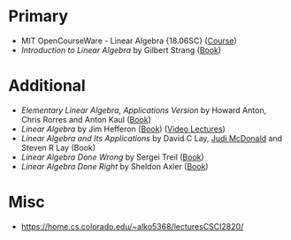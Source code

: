 # Primary
- MIT OpenCourseWare - Linear Algebra {18.06SC} ([Course](https://ocw.mit.edu/courses/18-06sc-linear-algebra-fall-2011/))
- *Introduction to Linear Algebra* by Gilbert Strang ([Book](https://math.mit.edu/~gs/linearalgebra/))
# Additional
- *Elementary Linear Algebra, Applications Version* by Howard Anton, Chris Rorres and Anton Kaul ([Book](https://www.howardanton.com/))
- *Linear Algebra* by Jim Hefferon ([Book](https://hefferon.net/linearalgebra/)) ([Video Lectures](https://www.youtube.com/playlist?list=PLwF3A0R8OzMoMlE1-SaEh8h9VqUlO-r52))
- *Linear Algebra and Its Applications* by David C Lay, [Judi McDonald](https://www.math.wsu.edu/faculty/jmcdonald/) and Steven R Lay (Book)
- *Linear Algebra Done Wrong* by Sergei Treil ([Book](https://sites.google.com/a/brown.edu/sergei-treil-homepage/linear-algebra-done-wrong))
- *Linear Algebra Done Right* by Sheldon Axler ([Book](https://linear.axler.net/))
# Misc
- https://home.cs.colorado.edu/~alko5368/lecturesCSCI2820/